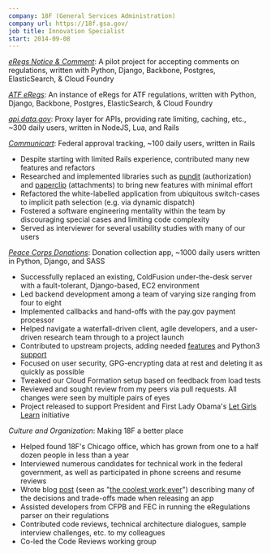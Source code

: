 ```yaml
---
company: 18F (General Services Administration)
company url: https://18f.gsa.gov/
job title: Innovation Specialist
start: 2014-09-08
---
```

[*eRegs Notice & Comment*](https://github.com/18F/epa-notice): A pilot project
for accepting comments on regulations, written with Python, Django, Backbone,
Postgres, ElasticSearch, & Cloud Foundry

[*ATF eRegs*](https://github.com/18f/atf-eregs): An instance of eRegs for ATF
regulations, written with Python, Django, Backbone, Postgres, ElasticSearch, &
Cloud Foundry

[*api.data.gov*](https://github.com/18f/api.data.gov): Proxy layer for APIs,
providing rate limiting, caching, etc., ~300 daily users, written in NodeJS,
Lua, and Rails

[*Communicart*](https://github.com/18F/C2/): Federal approval tracking, ~100
daily users, written in Rails

* Despite starting with limited Rails experience, contributed many new
  features and refactors
* Researched and implemented libraries such as
  [pundit](https://github.com/elabs/pundit) (authorization) and
  [paperclip](https://github.com/thoughtbot/paperclip) (attachments) to bring
  new features with minimal effort
* Refactored the white-labelled application from ubiquitous switch-cases to
  implicit path selection (e.g. via dynamic dispatch)
* Fostered a software engineering mentality within the team by discouraging
  special cases and limiting code complexity
* Served as interviewer for several usability studies with many of our users

[*Peace Corps Donations*](https://github.com/18F/peacecorps-site/): Donation
collection app, ~1000 daily users written in Python, Django, and SASS

* Successfully replaced an existing, ColdFusion under-the-desk server with a
  fault-tolerant, Django-based, EC2 environment
* Led backend development among a team of varying size ranging from four to
  eight
* Implemented callbacks and hand-offs with the pay.gov payment processor
* Helped navigate a waterfall-driven client, agile developers, and a
  user-driven research team through to a project launch
* Contributed to upstream projects, adding needed
  [features](https://github.com/mapmyfitness/django-gzipping-cache/pull/1) and
  Python3 [support](https://github.com/gusdan/django-elasticache/pull/5)
* Focused on user security, GPG-encrypting data at rest and deleting it as
  quickly as possible
* Tweaked our Cloud Formation setup based on feedback from load tests
* Reviewed and sought review from my peers via pull requests. All changes were
  seen by multiple pairs of eyes
* Project released to support President and First Lady Obama's [Let Girls
  Learn](https://letgirlslearn.peacecorps.gov/) initiative

*Culture and Organization*: Making 18F a better place

* Helped found 18F's Chicago office, which has grown from one to a half dozen
  people in less than a year
* Interviewed numerous candidates for technical work in the federal
  government, as well as participated in phone screens and resume reviews
* Wrote  blog
  [post](https://18f.gsa.gov/2015/04/09/flexibility-when-releasing-a-new-product-peace-corps-new-donation-platform/)
  (seen as "[the coolest work
  ever](https://twitter.com/mynameisdom/status/588799280418291713)")
  describing many of the decisions and trade-offs made when releasing an app
* Assisted developers from CFPB and FEC in running the eRegulations parser on
  their regulations
* Contributed code reviews, technical architecture dialogues, sample interview
  challenges, etc. to my colleagues
* Co-led the Code Reviews working group
